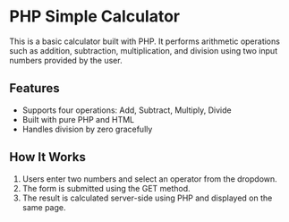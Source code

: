 # PHP Simple Calculator

This is a basic calculator built with PHP. It performs arithmetic operations such as addition, subtraction, multiplication, and division using two input numbers provided by the user.

## Features

- Supports four operations: Add, Subtract, Multiply, Divide
- Built with pure PHP and HTML
- Handles division by zero gracefully

## How It Works

1. Users enter two numbers and select an operator from the dropdown.
2. The form is submitted using the GET method.
3. The result is calculated server-side using PHP and displayed on the same page.
